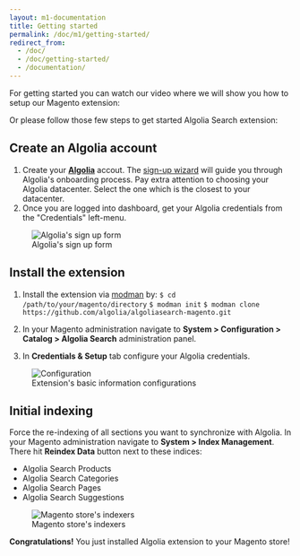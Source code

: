 ```yaml
---
layout: m1-documentation
title: Getting started
permalink: /doc/m1/getting-started/
redirect_from:
  - /doc/
  - /doc/getting-started/
  - /documentation/
---
```


For getting started you can watch our video where we will show you how to setup our Magento extension:

<!-- <div style="text-align: center; margin-bottom: 30px;">
    <iframe width="640" height="480" src="https://www.youtube.com/embed/DUuv9ALS5cM?rel=0" frameborder="0" allowfullscreen></iframe>
</div> -->

Or please follow those few steps to get started Algolia Search extension:

## Create an Algolia account

1. Create your **[Algolia](https://www.algolia.com/?utm_medium=social-owned&amp;utm_source=magento%20website&amp;utm_campaign=docs)** accout. The [sign-up wizard](https://www.algolia.com/users/sign_up?utm_medium=social-owned&amp;utm_source=magento%20website&amp;utm_campaign=docs) will guide you through Algolia's onboarding process. Pay extra attention to choosing your Algolia datacenter. Select the one which is the closest to your datacenter.
2. Once you are logged into dashboard, get your Algolia credentials from the "Credentials" left-menu.

<figure>
    <img src="../../../img/signup.png" class="img-responsive" alt="Algolia's sign up form">
    <figcaption>Algolia's sign up form</figcaption>
</figure>

## Install the extension

1. Install the extension via [modman](https://github.com/colinmollenhour/modman) by:
`$ cd /path/to/your/magento/directory`
`$ modman init`
`$ modman clone https://github.com/algolia/algoliasearch-magento.git`

2. In your Magento administration navigate to **System > Configuration > Catalog > Algolia Search** administration panel.
3. In **Credentials & Setup** tab configure your Algolia credentials.

<!-- 1. Install the extension from the [Magento Commerce](http://www.magentocommerce.com/magento-connect/search-algolia-instant-search.html) or download it from [GitHub](https://github.com/algolia/algoliasearch-magento). -->
<figure>
    <img src="../../../img/configuration.png" class="img-responsive" alt="Configuration">
    <figcaption>Extension's basic information configurations</figcaption>
</figure>

## Initial indexing

Force the re-indexing of all sections you want to synchronize with Algolia. In your Magento administration navigate to **System > Index Management**. There hit **Reindex Data** button next to these indices:

- Algolia Search Products
- Algolia Search Categories
- Algolia Search Pages
- Algolia Search Suggestions

<figure>
    <img src="../../../img/indexers_new.png" class="img-responsive" alt="Magento store's indexers">
    <figcaption>Magento store's indexers</figcaption>
</figure>

**Congratulations!** You just installed Algolia extension to your Magento store!
